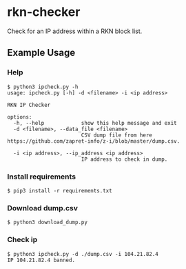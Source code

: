 # rkn-checker

Check for an IP address within a RKN block list.

## Example Usage

### Help

```console
$ python3 ipcheck.py -h
usage: ipcheck.py [-h] -d <filename> -i <ip address>

RKN IP Checker

options:
  -h, --help            show this help message and exit
  -d <filename>, --data_file <filename>
                        CSV dump file from here https://github.com/zapret-info/z-i/blob/master/dump.csv.

  -i <ip address>, --ip_address <ip address>
                        IP address to check in dump.
```

### Install requirements

```console
$ pip3 install -r requirements.txt
```

### Download dump.csv

```console
$ python3 download_dump.py
```

### Check ip

```console
$ python3 ipcheck.py -d ./dump.csv -i 104.21.82.4
IP 104.21.82.4 banned.
```

